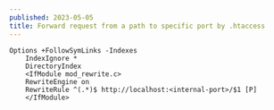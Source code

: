 ```yaml
---
published: 2023-05-05
title: Forward request from a path to specific port by .htaccess
---
```

    Options +FollowSymLinks -Indexes
        IndexIgnore *
        DirectoryIndex
        <IfModule mod_rewrite.c>
        RewriteEngine on
        RewriteRule ^(.*)$ http://localhost:<internal-port>/$1 [P]
        </IfModule>